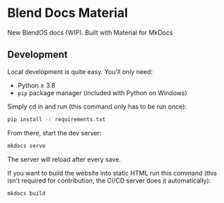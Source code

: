 # Blend Docs Material

New BlendOS docs (WIP). Built with Material for MkDocs  

## Development

Local development is quite easy. You'll only need:

- Python ≥ 3.8
- `pip` package manager (included with Python on Windows)

Simply cd in and run (this command only has to be run once):

```bash
pip install -r requirements.txt
```

From there, start the dev server:

```bash
mkdocs serve
```

The server will reload after every save. 

If you want to build the website into static HTML run this command (this isn't required for contribution, the CI/CD server does it automatically):

```bash
mkdocs build
```